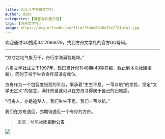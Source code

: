 ```yaml
---
title: 大连八中方舟文学社
author: dimo
categories: [博客与作者介绍]
tags: [方舟文学社]
image: https://img.urlnode.com/file/f6bbc8840ef2e7f21afa2.jpg
---
```


欢迎通过QQ搜索3417066079，找到方舟文学社的官方QQ号码。

---

“方寸之地气象万千，舟行学海满载乾坤。”

方舟文学社成立于1997年，现已累计创刊48期(49期在编，截止到本次社团招新)，同时于校学生会宣传部设有席位。

方舟作为一个包容度极高的平台，秉承着“生生不息，一苇以航”的宗旨，坚定“文学无定义”的信念，满怀热爱就可以在方舟寻得属于自己的归属感。

“行舟人，亦是追梦人。我们生生不息，我们一苇以航。”

我们在方舟遇见，亦期待遇见一个有你的方舟。

> 来源：参见[社团招新公告](../dimo10/#%E6%96%B9%E8%88%9F%E6%96%87%E5%AD%A6%E7%A4%BE)

![](https://s1.ax1x.com/2023/08/10/pPmQcn0.jpg)